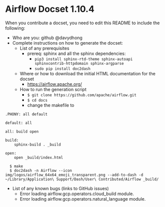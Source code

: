 Airflow Docset 1.10.4
=======================

When you contribute a docset, you need to edit this README to include the following:
* Who are you: github @davydhong
* Complete instructions on how to generate the docset:
  * List of any prerequisites
    * prereq: sphinx and all the sphinx dependencies:
      * `pip3 install sphinx-rtd-theme sphinx-autoapi sphinxcontrib-httpdomain sphinx-argparse`
      * `sudo pip install doc2dash`
  * Where or how to download the initial HTML documentation for the docset
    * https://airflow.apache.org/
  * How to run the generation script
      * `$ git clone https://github.com/apache/airflow.git`
      * `$ cd docs`
      * change the makefile to
```
.PHONY: all default

default: all

all: build open

build:
	sphinx-build . _build

open:
	open _build/index.html
```
      $ make
      $ doc2dash -n Airflow --icon img/logos/airflow_64x64_emoji_transparent.png --add-to-dash -d ~/Library/Application\ Support/Dash/User\ Contributed/Airflow _build/

* List of any known bugs (links to GitHub issues)
  * Error loading airflow.gcp.operators.cloud_build module.
  * Error loading airflow.gcp.operators.natural_language module.
